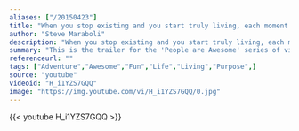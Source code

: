 ```yaml
---
aliases: ["/20150423"]
title: "When you stop existing and you start truly living, each moment of the day comes alive with the wonder and synchronicity."
author: "Steve Maraboli"
description: "When you stop existing and you start truly living, each moment of the day comes alive with the wonder and synchronicity. - Steve Maraboli quotes from GetInspired365.com"
summary: "This is the trailer for the 'People are Awesome' series of vidoes. For more of their video's click 'awesome' in the tags below"
referenceurl: ""
tags: ["Adventure","Awesome","Fun","Life","Living","Purpose",]
source: "youtube"
videoid: "H_i1YZS7GQQ"
image: "https://img.youtube.com/vi/H_i1YZS7GQQ/0.jpg"
---
```


{{< youtube H_i1YZS7GQQ >}}
